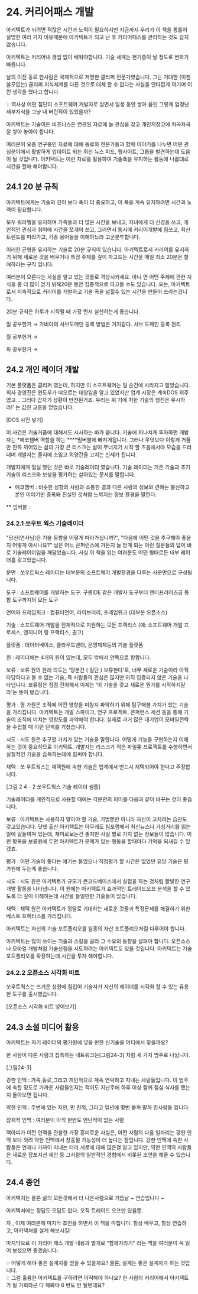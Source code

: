 # 24. 커리어패스 개발

아키텍트가 되려면 적잖은 시간과 노력이 필요하지만 지금까지 우리가 이 책을 통틀어 설명한 여러 가지 이유때문에 아키텍트가 되고 난 후 커리어패스를 관리하는 것도 쉽지않습니다. 

아키텍트는 커리어내 끊임 없이 배워야합니다. 기술 세계는 현기증이 날 정도로 변화가 빠릅니다. 

날의 이전 동료 한사람은 국제적으로 저명한 클리퍼 전문가였습니다. 그는 거대한 (이젠쓸모없는) 클리퍼 지식체계를 다른 것으로 대체 할 수 없다는 사실을 안타깝게 여기며 이런 생각을 했다고 합니다.

<aside>
💡 역사상 어떤 집단이 소프트웨어 개발자로 살면서 일생 동안 쌓아 올린 그렇게 엄청난 세부지식을 그냥 내 버린적이 있었을까?

</aside>

아키텍트는 기술이든 비즈니스든 연관된 자료에 늘 관심을 갖고 개인저장고에 차곡차곡 잘 쌓아 놓아야 합니다.

여러분이 요즘 연구중인 자료에 대해 동료와 전문가들과 함께 이야기를 나누면 어떤 관심분야에서 활발하게 업데이트 되는 최신 뉴스 피드, 웹사이트, 그룹을 발견하는데 도움이 될 것입니다. 아키텍트는 이런 자료를 활용하여 기술폭을 유지하는 활동에 나름대로 시간을 할애 해야합니다.

## 24.1 20 분 규칙

아키텍트에게는 기술의 깊이 보다 폭이 더 중요하고, 이 폭을 계속 유지하려면 시간과 노력이 필요합니다.  

모두 워라벨을 유지하며 가족들과 더 많은 시간을 보내고, 자녀에게 더 신경을 쓰고, 개인적인 관심과 취미에 시간을 쪼개어 쓰고, 그러면서 동시에 커리어개발에 힘쓰고, 최신 트렌드를 따라가고, 각종 용어들을 이해하느라 고군분투합니다.

이러한 균형을 유지하는 기술로 20분 규칙이 있습니다. 아키텍트로서 커리어를 유지하기 위해 새로운 것을 배우거나 특정 주제를 깊이 파고드는 시간을 매일 최소 20분은 할애하라는 규칙 입니다.

여러분이 모른다는 사실을 알고 있는 것들로 격상시키세요. 아니 면 어떤 주제에 관한 지식을 좀 더 많이 얻기 위해20분 동안 집중적으로 파고들 수도 있습니다. 요는, 아키텍트로서 지속적으로 커리어를 개발하고 기술 폭을 넓힐수 있는 시간을 만들어 쓰라는겁니다.

20분 규칙은 하루가 시작될 때 가장 먼저 실천하는게 좋습니다.

일 공부한거 → 가비아의 서브도메인 등록 방법은 거지같다. 서브 도메인 등록 원리

월 공부한거 → 

화 공부한거 →

## 24.2 개인 레이더 개발

기본 플랫폼은 클리퍼 였는데, 하지만 이 소프트웨어는 일 순간에 사라지고 말았습니다. 회사 경영진은 윈도우가 떠오르는 태양임을 알고 있었지만 업계 시장은 계속DOS 위주였고… 그러다 갑자기 상황이 반전된거죠. 우리는 위 기에 처한 기술의 행진은 무시하라!' 는 값진 교훈을 얻었습니다.

[DOS 사진 넣기]

이 사건은 기술거품에 대해서도 시사하는 바가 큽니다. 기술에 지나치게 투자하면 개발자는 *에코챔버 역할을 하는 ****밈버블에 빠지게됩니다. 그러나 무엇보다 이렇게 거품만 잔뜩 끼어있는 삶의 가장 큰 리스크는 삶이 무너지기 시작 할 즈음에서야 모습을 드러내며 개발자는 졸지에 소잃고 외양간을 고치는 신세가 됩니다.

개발자에게 절실 했던 것은 바로 기술레이더 였습니다. 기술 레이더는 기존 기술과 초기 기술의 리스크와 보상을 평가하는 살아있는 문서를 말합니다.

* 에코챔버 : 비슷한 성향의 사람과 소통한 결과 다른 사람의 정보와 견해는 불신하고 본인 이야기만 증폭돼 진실인 것처럼 느껴지는 정보 환경을 말한다.

** 밈버블 : 

### 24.2.1 쏘우트 웍스 기술레이더

"당신(연사님)은 기술 동향을 어떻게 따라가십니까?", "다음에 어떤 것을 추구해야 좋을지 어떻게 아시나요?” 닐은 어느 콘퍼런스에 가든지 늘 받게 되는 이런 질문들의 답이 바로 기술레이더임을 깨달았습니다. 사실 이 책을 읽는 여러분도 어떤 형태로든 내부 레이더를 갖고있습니다.

분면 : 쏘우트웍스 레이더는 대부분의 소프트웨어 개발환경을 다루는 사분면으로 구성됩니다.

도구 : 소프트웨어를 개발하는 도구. 구름IDE 같은 개발자 도구부터 엔터프라이즈급 통합 도구까지의 모든 도구

언어와 프레임워크 : 컴퓨터언어, 라이브러리, 프레임워크 (대부분 오픈소스)

기술 : 소프트웨어 개발을 전체적으로 지원하는 모든 프랙티스 (예: 소프트웨어 개발 프로세스, 엔지니어 링 프랙티스, 권고)

플랫폼 : 데이터베이스, 클라우드벤더, 운영체제등의 기술 플랫폼

원 : 레이더에는 4개의 원이 있는데, 모두 밖에서 안쪽으로 향합니다.

보류 : 보류 원의 원래 의도는 '당분간 ( 일단 ) 보류한다'로, 너무 새로운 기술이라 아직 타당하다고 볼 수 없는 기술, 즉 사람들의 관심은 많지만 아직 입증되지 않은 기술을 나타냅니다. 보류링은 점점 진화해서 이제는 ‘이 기술을 갖고 새로운 뭔가를 시작하지말라'는 뜻이 됐습니다.

평가 : 평 가원은 조직에 어떤 영향을 미칠지 파악하기 위해 탐구해볼 가치가 있는 기술을 가리킵니다. 아키텍트는 개발 스파이크, 연구 프로젝트, 콘퍼런스 세션 등을 통해 기술이 조직에 미치는 영향도를 파악해야 합니다. 실제로 과거 많은 대기업이 모바일전략을 수립할 때 이런 단계를 거쳤습니다.

시도 : 시도 원은 추구할 가치가 있는 기술을 말합니다. 어떻게 기능을 구현하는지 이해하는 것이 중요하므로 아키텍트, 개발자는 리스크가 적은 파일롯 프로젝트를 수행하면서 실질적인 기술을 습득하는데에 힘써야 합니다.

채택 : 쏘 우트웍스는 채택원에 속한 기술은 업계에서 반드시 채택되어야 한다고 주장합니다.

[그림 2 4 - 2 쏘우트웍스 기술 레이더 샘플]

기술레이더를 개인적으로 사용할 때에는 각분면의 의미를 다음과 같이 바꾸는 것이 좋습니다.

보류 : 아키텍트는 사용하지 말아야 할 기술, 기법뿐만 아니라 자신이 고치려는 습관도 갖고있습니다. 닷넷 출신 아키텍트는 아무래도 팀포럼에서 최신뉴스나 가십거리를 읽는 일에 길들여져 있는데, 재미로보는건 좋지만 사실 별로 가치 없는 정보들이 많습니다. 이런 항목을 보류원에 두면 아키텍트가 문제가 있는 행동을 할때마다 기억을 되새길 수 있겠죠.

평가 : 어떤 기술이 좋다는 얘기는 들었으나 직접평가 할 시간은 없었던 유망 기술은 평가원에 두는게 좋습니다.

시도 : 시도 원은 아키텍트가 규모가 큰코드베이스에서 실험을 하는 것처럼 활발한 연구 개발 활동을 나타냅니다. 이 원에는 아키텍트가 효과적인 트레이드오프 분석을 할 수 있도록 더 깊이 이해하는데 시간을 들일만한 기술들이 있습니다.

채택 : 채택 원은 아키텍트가 정말로 기대하는 새로운 것들과 특정문제를 해결하기 위한 베스트 프랙티스를 가리킵니다.

아키텍트는 자신의 기술 포트폴리오를 일종의 자산 포트폴리오처럼 다루어야 합니다.

아키텍트는 많이 쓰이는 기술과 스킬을 골라 그 수요의 동향을 살펴야 합니다. 오픈소스나 모바일 개발처럼 기술선점을 시도하려는 아키텍트도 있을 것입니다. 아키텍트는 기술 포트폴리오를 확장하는데 시간을 투자 해야합니다.

### 24.2.2 오픈소스 시각화 비트

쏘우트웍스는 뜨거운 성원에 힘입어 기술자가 자신의 레이더를 시각화 할 수 있는 유용한 도구를 출시했습니다.

[오픈소스 시각화 비트 넣어보기]

## 24.3 소셜 미디어 활용

아키텍트는 자기 레이더의 평가원에 넣을 만한 신기술을 어디에서 찾을까요? 

한 사람이 다른 사람과 접촉하는 네트워크는[그림24-3] 처럼 세 가지 범주로 나뉩니다.

[그림24-3]

강한 인맥 : 가족,동료,그리고 개인적으로 계속 연락하고 지내는 사람들입니다. 이 범주에 속할 정도로 가까운 사람들인지는 적어도 지난주에 하루 이상 함께 점심 식사를 했는지 돌아보면 됩니다.

약한 인맥 : 주변에 있는 지인, 먼 친척, 그리고 일년에 몇번 볼까 말까 한사람들 입니다.

잠재적 인맥 : 여러분이 아직 한번도 만난적이 없는 사람

맥아피가 이런 인맥을 관찰한 가장 흥미로운 사실은, 어떤 사람의 다음 일자리는 강한 인맥 보다 외려 약한 인맥에서 창출될 가능성이 더 높다는 점입니다. 강한 인맥에 속한 사람들은 언제나 가까이 지내는 터라 서로에 대해 많은걸 알고 있지만, 약한 인맥의 사람들은 새로운 잡포지션 제안 등 그사람의 일반적인 경험에서 비롯된 조언을 해줄 수 있습니다.

## 24.4 종언

아키텍처는 물론 삶의 모든것에서 더 나은사람으로 거듭날 ~ 연습입니다 ~ 

아키텍처에는 정답도 오답도 없다. 오직 트레이드 오프만 있을뿐.

자 , 이제 여러분께 마지막 조언을 하면서 이 책을 마칩니다. 항상 배우고, 항상 연습하고, 아키텍처를 설계 해보시길!

마지막으로 이 커리어 패스 개발 내용과 별개로 “함께자라기” 라는 책을 여러분이 꼭 읽어 보셨으면 좋겠습니다.

<aside>
💡 어떻게 해야 좋은 설계자를 얻을 수 있을까요? 물론, 설계는 좋은 설계자가 하는 것입니다.

</aside>

<aside>
💡 그럼 훌륭한 아키텍트를 구하려면 어떡해야 하나요? 한 사람의 커리어에서 아키텍트 가 될 기회라곤 다 해봐야 6 번도 안 될텐데요?

</aside>

